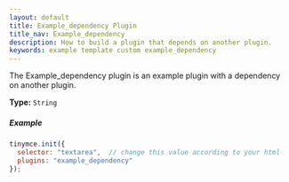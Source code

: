 ```yaml
---
layout: default
title: Example_dependency Plugin
title_nav: Example_dependency
description: How to build a plugin that depends on another plugin.
keywords: example template custom example_dependency
---
```


The Example_dependency plugin is an example plugin with a dependency on another plugin.

**Type:** `String`

##### Example

```js
tinymce.init({
  selector: "textarea",  // change this value according to your html
  plugins: "example_dependency"
});
```
